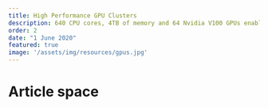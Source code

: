 ```yaml
---
title: High Performance GPU Clusters
description: 640 CPU cores, 4TB of memory and 64 Nvidia V100 GPUs enables us to find an solutions for businesses faster than ever
order: 2
date: "1 June 2020"
featured: true
image: '/assets/img/resources/gpus.jpg'
---
```

# Article space
